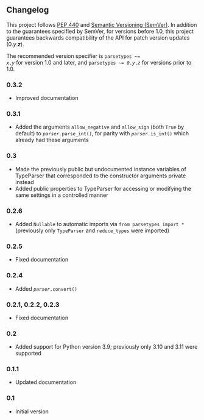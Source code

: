 ## Changelog

This project follows [PEP 440](https://peps.python.org/pep-0440/) and [Semantic Versioning (SemVer)](https://semver.org/spec/v2.0.0.html). In addition to the guarantees specified by SemVer, for versions before 1.0, this project guarantees backwards compatibility of the API for patch version updates (0.<var>y</var>.<b><var>z</var></b>).

The recommended version specifier is <code>parsetypes ~= <var>x</var>.<var>y</var></code> for version 1.0 and later, and <code>parsetypes ~= <var>0</var>.<var>y</var>.<var>z</var></code> for versions prior to 1.0.

### 0.3.2

- Improved documentation

### 0.3.1

- Added the arguments `allow_negative` and `allow_sign` (both `True` by default) to <code><var>parser</var>.parse_int()</code>, for parity with <code><var>parser</var>.is_int()</code> which already had these arguments

### 0.3

- Made the previously public but undocumented instance variables of TypeParser that corresponded to the constructor arguments private instead
- Added public properties to TypeParser for accessing or modifying the same settings in a controlled manner

### 0.2.6

- Added `Nullable` to automatic imports via `from parsetypes import *` (previously only `TypeParser` and `reduce_types` were imported)

### 0.2.5

- Fixed documentation

### 0.2.4

- Added <code><var>parser</var>.convert()</code>

### 0.2.1, 0.2.2, 0.2.3

- Fixed documentation

### 0.2

- Added support for Python version 3.9; previously only 3.10 and 3.11 were supported

### 0.1.1

- Updated documentation

### 0.1

- Initial version
